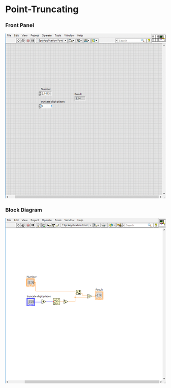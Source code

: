 # Point-Truncating
### Front Panel
![Front Panel](https://github.com/Offliners/LabVIEW_projects/blob/master/Easy/Point-Truncating/Point-Truncating.vi%20front%20panel.gif)

### Block Diagram
![Block Diagram](https://github.com/Offliners/LabVIEW_projects/blob/master/Easy/Point-Truncating/Point-Truncating.vi%20Block%20Diagram.png)
